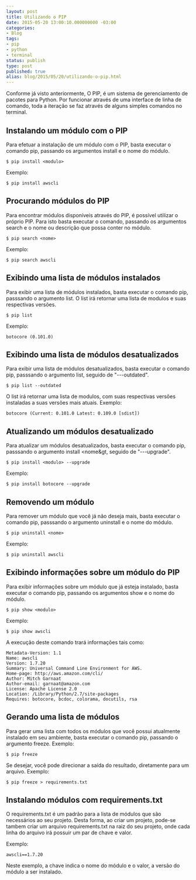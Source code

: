 ```yaml
---
layout: post
title: Utilizando o PIP
date: 2015-05-20 13:00:10.000000000 -03:00
categories:
- Blog
tags:
- pip
- python
- terminal
status: publish
type: post
published: true
alias: blog/2015/05/20/utilizando-o-pip.html
---
```


Conforme já visto anteriormente, O PIP, é um sistema de gerenciamento de pacotes para Python.
Por funcionar através de uma interface de linha de comando, toda a iteração se faz através de alguns simples comandos no terminal.

## Instalando um módulo com o PIP

Para efetuar a instalação de um módulo com o PIP, basta executar o comando pip, passando os argumentos install e o nome do módulo.

	$ pip install <modulo>

Exemplo:

	$ pip install awscli

## Procurando módulos do PIP

Para encontrar módulos disponíveis através do PIP, é possível utilizar o próprio PIP.
Para isto basta executar o comando, passando os argumentos search e o nome ou descrição que possa conter no módulo.

	$ pip search <nome>

Exemplo:

	$ pip search awscli

## Exibindo uma lista de módulos instalados

Para exibir uma lista de módulos instalados, basta executar o comando pip, passsando o argumento list.
O list irá retornar uma lista de modulos e suas respectivas versões.

	$ pip list

Exemplo:

	botocore (0.101.0)

## Exibindo uma lista de módulos desatualizados
Para exibir uma lista de módulos desatualizados, basta executar o comando pip, passsando o argumento list, seguido de "---outdated".

	$ pip list --outdated

O list irá retornar uma lista de modulos, com suas respectivas versões instaladas a suas versões mais atuais.
Exemplo:

	botocore (Current: 0.101.0 Latest: 0.109.0 [sdist])

## Atualizando um módulos desatualizado

Para atualizar um módulos desatualizados, basta executar o comando pip, passsando o argumento install <nome&gt, seguido de "---upgrade".

	$ pip install <modulo> --upgrade

Exemplo:

	$ pip install botocore --upgrade

## Removendo um módulo

Para remover um módulo que você já não deseja mais, basta executar o comando pip, passsando o argumento uninstall  e o nome do módulo.

	$ pip uninstall <nome>

Exemplo:

	$ pip uninstall awscli

## Exibindo informações sobre um módulo do PIP
Para exibir informações sobre um módulo que já esteja instalado, basta executar o comando pip, passando os argumentos show e o nome do módulo.

	$ pip show <modulo>

Exemplo:

	$ pip show awscli

A execução deste comando trará informações tais como:

	Metadata-Version: 1.1
	Name: awscli
	Version: 1.7.20
	Summary: Universal Command Line Environment for AWS.
	Home-page: http://aws.amazon.com/cli/
	Author: Mitch Garnaat
	Author-email: garnaat@amazon.com
	License: Apache License 2.0
	Location: /Library/Python/2.7/site-packages
	Requires: botocore, bcdoc, colorama, docutils, rsa

## Gerando uma lista de módulos

Para gerar uma lista com todos os módulos que você possui atualmente instalado em seu ambiente, basta executar o comando pip, passando o argumento freeze.
Exemplo:

	$ pip freeze

Se desejar, você pode direcionar a saída do resultado, diretamente para um arquivo.
Exemplo:

	$ pip freeze > requirements.txt

## Instalando módulos com requirements.txt

O requirements.txt é um padrão para a lista de módulos que são necessários ao seu projeto.
Desta forma, ao criar um projeto, pode-se tambem criar um arquivo requirements.txt na raiz do seu projeto, onde cada linha do arquivo irá possuir um par de chave e valor.

Exemplo:

	awscli==1.7.20

Neste exemplo, a chave indica o nome do módulo e o valor, a versão do módulo a ser instalado.
